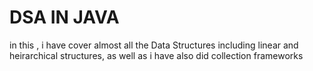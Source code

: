 # DSA IN JAVA
 in this , i have cover almost all the Data Structures including linear and heirarchical structures, as well as i have also did collection frameworks
